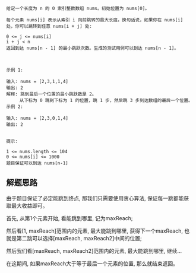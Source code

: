 ```azure
给定一个长度为 n 的 0 索引整数数组 nums。初始位置为 nums[0]。

每个元素 nums[i] 表示从索引 i 向前跳转的最大长度。换句话说，如果你在 nums[i] 处，你可以跳转到任意 nums[i + j] 处:

0 <= j <= nums[i] 
i + j < n
返回到达 nums[n - 1] 的最小跳跃次数。生成的测试用例可以到达 nums[n - 1]。

 

示例 1:

输入: nums = [2,3,1,1,4]
输出: 2
解释: 跳到最后一个位置的最小跳跃数是 2。
     从下标为 0 跳到下标为 1 的位置，跳 1 步，然后跳 3 步到达数组的最后一个位置。
示例 2:

输入: nums = [2,3,0,1,4]
输出: 2
 

提示:

1 <= nums.length <= 104
0 <= nums[i] <= 1000
题目保证可以到达 nums[n-1]
```
## 解题思路
由于题目保证了必定能跳到终点, 那我们只需要使用贪心算法, 保证每一跳都能获取最大收益即可。

首先, 从第1个元素开始, 看能跳到哪里, 记为maxReach;

然后看[1, maxReach]范围内的元素, 最大能跳到哪里, 获得下一个maxReach, 也就是第二跳可以选择[maxReach, maxReach2]中间的位置;

然后我们看[maxReach, maxReach2]范围内的元素, 最大能跳到哪里, 继续...

在这期间, 如果maxReach大于等于最后一个元素的位置, 那么就结束返回。
